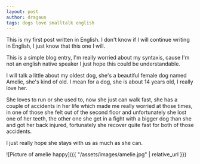 ```yaml
---
layout: post
author: dragaus
tags: dogs love smalltalk english
---
```


This is my first post written in English. I don't know if I will continue writing in English, I just know that this one I will.

This is a simple blog entry, I'm really worried about my syntaxis, cause I'm not an english native speaker I just hope this could be understandable.

I will talk a little about my oldest dog, she's a beautiful female dog named Amelie, she's kind of old. I mean for a dog, she is about 14 years old, I really love her.

She loves to run or she used to, now she just can walk fast, she has a couple of accidents in her life which made me really worried at those times, in one of those she felt out of the second floor and unfortunately she lost one of her teeth, the other one she get in a fight with a bigger dog than she and got her back injured, fortunately she recover quite fast for both of those accidents.

I just really hope she stays with us as much as she can.

![Picture of amelie happy]({{ "/assets/images/amelie.jpg" | relative_url }})
